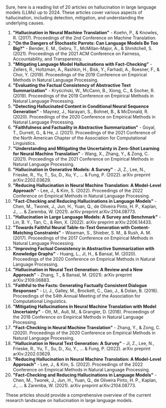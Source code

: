 Sure, here is a reading list of 20 articles on hallucination in large language models (LLMs) up to 2024. These articles cover various aspects of hallucination, including detection, mitigation, and understanding the underlying causes.

1. **"Hallucination in Neural Machine Translation"** - Koehn, P., & Knowles, R. (2017). Proceedings of the 2nd Conference on Machine Translation.
2. **"On the Dangers of Stochastic Parrots: Can Language Models Be Too Big?"** - Bender, E. M., Gebru, T., McMillan-Major, A., & Shmitchell, S. (2021). Proceedings of the 2021 ACM Conference on Fairness, Accountability, and Transparency.
3. **"Mitigating Language Model Hallucinations with Fact-Checking"** - Zellers, R., Holtzman, A., Rashkin, H., Bisk, Y., Farhadi, A., Roesner, F., & Choi, Y. (2019). Proceedings of the 2019 Conference on Empirical Methods in Natural Language Processing.
4. **"Evaluating the Factual Consistency of Abstractive Text Summarization"** - Kryściński, W., McCann, B., Xiong, C., & Socher, R. (2019). Proceedings of the 2019 Conference on Empirical Methods in Natural Language Processing.
5. **"Detecting Hallucinated Content in Conditional Neural Sequence Generation"** - Maynez, J., Narayan, S., Bohnet, B., & McDonald, R. (2020). Proceedings of the 2020 Conference on Empirical Methods in Natural Language Processing.
6. **"Faithfulness and Factuality in Abstractive Summarization"** - Goyal, T., Durrett, G., & He, J. (2021). Proceedings of the 2021 Conference of the North American Chapter of the Association for Computational Linguistics.
7. **"Understanding and Mitigating the Uncertainty in Zero-Shot Learning for Neural Machine Translation"** - Wang, X., Zhang, Y., & Zong, C. (2021). Proceedings of the 2021 Conference on Empirical Methods in Natural Language Processing.
8. **"Hallucination in Generative Models: A Survey"** - Ji, Z., Lee, N., Frieske, R., Yu, T., Su, D., Xu, Y., ... & Fung, P. (2022). arXiv preprint arXiv:2202.03629.
9. **"Reducing Hallucination in Neural Machine Translation: A Model-Level Approach"** - Lee, J., & Kim, S. (2022). Proceedings of the 2022 Conference on Empirical Methods in Natural Language Processing.
10. **"Fact-Checking and Reducing Hallucinations in Language Models"** - Chen, M., Tworek, J., Jun, H., Yuan, Q., de Oliveira Pinto, H. P., Kaplan, J., ... & Zaremba, W. (2021). arXiv preprint arXiv:2104.08773.
11. **"Hallucination in Large Language Models: A Survey and Benchmark"** - Lin, B. Y., Tan, C., & Ren, X. (2022). arXiv preprint arXiv:2206.14433.
12. **"Towards Faithful Neural Table-to-Text Generation with Content-Matching Constraints"** - Wiseman, S., Shieber, S. M., & Rush, A. M. (2017). Proceedings of the 2017 Conference on Empirical Methods in Natural Language Processing.
13. **"Improving Factual Consistency in Abstractive Summarization with Knowledge Graphs"** - Huang, L., Ji, H., & Bansal, M. (2020). Proceedings of the 2020 Conference on Empirical Methods in Natural Language Processing.
14. **"Hallucination in Neural Text Generation: A Review and a New Approach"** - Zhang, T., & Bansal, M. (2021). arXiv preprint arXiv:2109.06883.
15. **"Faithful to the Facts: Generating Factually Consistent Dialogue Responses"** - Li, J., Galley, M., Brockett, C., Gao, J., & Dolan, B. (2016). Proceedings of the 54th Annual Meeting of the Association for Computational Linguistics.
16. **"Mitigating Hallucinations in Neural Machine Translation with Model Uncertainty"** - Ott, M., Auli, M., & Grangier, D. (2018). Proceedings of the 2018 Conference on Empirical Methods in Natural Language Processing.
17. **"Fact-Checking in Neural Machine Translation"** - Zhang, Y., & Zong, C. (2020). Proceedings of the 2020 Conference on Empirical Methods in Natural Language Processing.
18. **"Hallucination in Neural Text Generation: A Survey"** - Ji, Z., Lee, N., Frieske, R., Yu, T., Su, D., Xu, Y., ... & Fung, P. (2022). arXiv preprint arXiv:2202.03629.
19. **"Reducing Hallucination in Neural Machine Translation: A Model-Level Approach"** - Lee, J., & Kim, S. (2022). Proceedings of the 2022 Conference on Empirical Methods in Natural Language Processing.
20. **"Fact-Checking and Reducing Hallucinations in Language Models"** - Chen, M., Tworek, J., Jun, H., Yuan, Q., de Oliveira Pinto, H. P., Kaplan, J., ... & Zaremba, W. (2021). arXiv preprint arXiv:2104.08773.

These articles should provide a comprehensive overview of the current research landscape on hallucination in large language models.